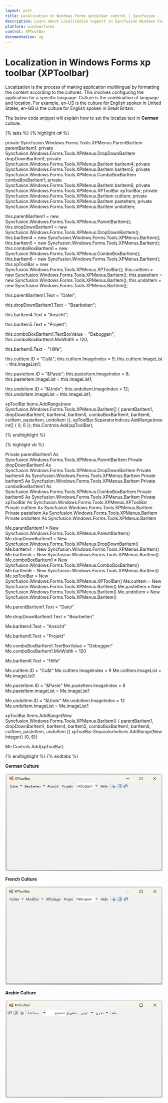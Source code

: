 ```yaml
---
layout: post
title: Localization in Windows Forms xptoolbar control | Syncfusion
description: Learn about Localization support in Syncfusion Windows Forms xptoolbar (XPToolbar) control and more details.
platform: windowsforms
control: XPToolBar
documentation: ug
---
```


# Localization in Windows Forms xp toolbar (XPToolbar)

Localization is the process of making application multilingual by formatting the content according to the cultures. This involves configuring the application for a specific language. Culture is the combination of language and location. For example, en-US is the culture for English spoken in United States; en-GB is the culture for English spoken in Great Britain.


The below code snippet will explain how to set the localize text in **German** culture.

{% tabs %}
{% highlight c# %}

private Syncfusion.Windows.Forms.Tools.XPMenus.ParentBarItem parentBarItem1;
private Syncfusion.Windows.Forms.Tools.XPMenus.DropDownBarItem dropDownBarItem1;
private Syncfusion.Windows.Forms.Tools.XPMenus.BarItem barItem4;
private Syncfusion.Windows.Forms.Tools.XPMenus.BarItem barItem5;
private Syncfusion.Windows.Forms.Tools.XPMenus.ComboBoxBarItem comboBoxBarItem1;
private Syncfusion.Windows.Forms.Tools.XPMenus.BarItem barItem6;
private Syncfusion.Windows.Forms.Tools.XPMenus.XPToolBar xpToolBar;
private Syncfusion.Windows.Forms.Tools.XPMenus.BarItem cutItem;
private Syncfusion.Windows.Forms.Tools.XPMenus.BarItem pasteItem;
private Syncfusion.Windows.Forms.Tools.XPMenus.BarItem undoItem;

this.parentBarItem1 = new Syncfusion.Windows.Forms.Tools.XPMenus.ParentBarItem();
this.dropDownBarItem1 = new Syncfusion.Windows.Forms.Tools.XPMenus.DropDownBarItem();
this.barItem4 = new Syncfusion.Windows.Forms.Tools.XPMenus.BarItem();
this.barItem5 = new Syncfusion.Windows.Forms.Tools.XPMenus.BarItem();
this.comboBoxBarItem1 = new Syncfusion.Windows.Forms.Tools.XPMenus.ComboBoxBarItem();
this.barItem6 = new Syncfusion.Windows.Forms.Tools.XPMenus.BarItem();
this.xpToolBar = new Syncfusion.Windows.Forms.Tools.XPMenus.XPToolBar();
this.cutItem = new Syncfusion.Windows.Forms.Tools.XPMenus.BarItem();
this.pasteItem = new Syncfusion.Windows.Forms.Tools.XPMenus.BarItem();
this.undoItem = new Syncfusion.Windows.Forms.Tools.XPMenus.BarItem();

this.parentBarItem1.Text = "Datei";

this.dropDownBarItem1.Text = "Bearbeiten";

this.barItem4.Text = "Ansicht";

this.barItem5.Text = "Projekt";

this.comboBoxBarItem1.TextBoxValue = "Debuggen";
this.comboBoxBarItem1.MinWidth = 120;

this.barItem6.Text = "Hilfe";

this.cutItem.ID = "Cu&t";
this.cutItem.ImageIndex = 9;
this.cutItem.ImageList = this.imageList1;

this.pasteItem.ID = "&Paste";
this.pasteItem.ImageIndex = 8;
this.pasteItem.ImageList = this.imageList1;

this.undoItem.ID = "&Undo";
this.undoItem.ImageIndex = 12;
this.undoItem.ImageList = this.imageList1;

xpToolBar.Items.AddRange(new Syncfusion.Windows.Forms.Tools.XPMenus.BarItem[] { parentBarItem1, dropDownBarItem1, barItem4, barItem5, comboBoxBarItem1,
                                        barItem6,  cutItem, pasteItem, undoItem });
xpToolBar.SeparatorIndices.AddRange(new int[] { 0, 6 });
this.Controls.Add(xpToolBar);

{% endhighlight %}

{% highlight vb %}

Private parentBarItem1 As Syncfusion.Windows.Forms.Tools.XPMenus.ParentBarItem
Private dropDownBarItem1 As Syncfusion.Windows.Forms.Tools.XPMenus.DropDownBarItem
Private barItem4 As Syncfusion.Windows.Forms.Tools.XPMenus.BarItem
Private barItem5 As Syncfusion.Windows.Forms.Tools.XPMenus.BarItem
Private comboBoxBarItem1 As Syncfusion.Windows.Forms.Tools.XPMenus.ComboBoxBarItem
Private barItem6 As Syncfusion.Windows.Forms.Tools.XPMenus.BarItem
Private xpToolBar As Syncfusion.Windows.Forms.Tools.XPMenus.XPToolBar
Private cutItem As Syncfusion.Windows.Forms.Tools.XPMenus.BarItem
Private pasteItem As Syncfusion.Windows.Forms.Tools.XPMenus.BarItem
Private undoItem As Syncfusion.Windows.Forms.Tools.XPMenus.BarItem

Me.parentBarItem1 = New Syncfusion.Windows.Forms.Tools.XPMenus.ParentBarItem()
Me.dropDownBarItem1 = New Syncfusion.Windows.Forms.Tools.XPMenus.DropDownBarItem()
Me.barItem4 = New Syncfusion.Windows.Forms.Tools.XPMenus.BarItem()
Me.barItem5 = New Syncfusion.Windows.Forms.Tools.XPMenus.BarItem()
Me.comboBoxBarItem1 = New Syncfusion.Windows.Forms.Tools.XPMenus.ComboBoxBarItem()
Me.barItem6 = New Syncfusion.Windows.Forms.Tools.XPMenus.BarItem()
Me.xpToolBar = New Syncfusion.Windows.Forms.Tools.XPMenus.XPToolBar()
Me.cutItem = New Syncfusion.Windows.Forms.Tools.XPMenus.BarItem()
Me.pasteItem = New Syncfusion.Windows.Forms.Tools.XPMenus.BarItem()
Me.undoItem = New Syncfusion.Windows.Forms.Tools.XPMenus.BarItem()

Me.parentBarItem1.Text = "Datei"

Me.dropDownBarItem1.Text = "Bearbeiten"

Me.barItem4.Text = "Ansicht"

Me.barItem5.Text = "Projekt"

Me.comboBoxBarItem1.TextBoxValue = "Debuggen"
Me.comboBoxBarItem1.MinWidth = 120

Me.barItem6.Text = "Hilfe"

Me.cutItem.ID = "Cu&t"
Me.cutItem.ImageIndex = 9
Me.cutItem.ImageList = Me.imageList1

Me.pasteItem.ID = "&Paste"
Me.pasteItem.ImageIndex = 8
Me.pasteItem.ImageList = Me.imageList1

Me.undoItem.ID = "&Undo"
Me.undoItem.ImageIndex = 12
Me.undoItem.ImageList = Me.imageList1

xpToolBar.Items.AddRange(New Syncfusion.Windows.Forms.Tools.XPMenus.BarItem() {
    parentBarItem1, dropDownBarItem1, barItem4, barItem5, comboBoxBarItem1, barItem6, cutItem, pasteItem, undoItem
})
xpToolBar.SeparatorIndices.AddRange(New Integer() {0, 6})

Me.Controls.Add(xpToolBar)

{% endhighlight %}
{% endtabs %}


**German Culture**

![German Culture](Localization_Images/GE.png)

**French Culture**

![French Culture](Localization_Images/FR.png)

**Arabic Culture**

![Arabic Culture](Localization_Images/AR.png)

